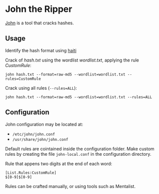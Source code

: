 # John the Ripper

[John](https://www.openwall.com/john/) is a tool that cracks hashes.

## Usage

Identify the hash format using [haiti](./tutorial.md)

Crack of *hash.txt* using the wordlist *wordlist.txt*, applying the rule *CustomRule*:
```
john hash.txt --format=raw-md5 --wordlist=wordlist.txt --rules=CustomRule
```

Crack using all rules (`--rules=ALL`):
```
john hash.txt --format=raw-md5 --wordlist=wordlist.txt --rules=ALL 
```

## Configuration

John configuration may be located at:
- `/etc/john/john.conf`
- `/usr/share/john/john.conf`

Default rules are cointained inside the configuration folder.
Make custom rules by creating the file `john-local.conf` in the configuration directory.

Rule that appens two digits at the end of each word:
```
[List.Rules:CustomRule]
$[0-9]$[0-9]
```

Rules can be crafted manually, or using tools such as Mentalist.